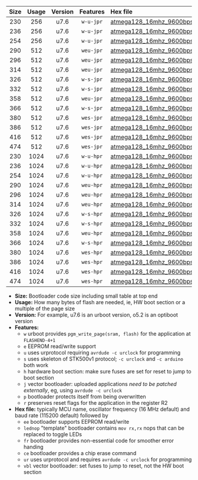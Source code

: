 |Size|Usage|Version|Features|Hex file|
|:-:|:-:|:-:|:-:|:--|
|230|256|u7.6|`w-u-jpr`|[atmega128_16mhz_9600bps_ur_vbl.hex](https://raw.githubusercontent.com/stefanrueger/urboot/main/bootloaders/atmega128/fcpu_16mhz/9600_bps/atmega128_16mhz_9600bps_ur_vbl.hex)|
|236|256|u7.6|`w-u-jpr`|[atmega128_16mhz_9600bps_lednop_ur_vbl.hex](https://raw.githubusercontent.com/stefanrueger/urboot/main/bootloaders/atmega128/fcpu_16mhz/9600_bps/atmega128_16mhz_9600bps_lednop_ur_vbl.hex)|
|254|256|u7.6|`w-u-jpr`|[atmega128_16mhz_9600bps_lednop_fr_ur_vbl.hex](https://raw.githubusercontent.com/stefanrueger/urboot/main/bootloaders/atmega128/fcpu_16mhz/9600_bps/atmega128_16mhz_9600bps_lednop_fr_ur_vbl.hex)|
|290|512|u7.6|`weu-jpr`|[atmega128_16mhz_9600bps_ee_ur_vbl.hex](https://raw.githubusercontent.com/stefanrueger/urboot/main/bootloaders/atmega128/fcpu_16mhz/9600_bps/atmega128_16mhz_9600bps_ee_ur_vbl.hex)|
|296|512|u7.6|`weu-jpr`|[atmega128_16mhz_9600bps_ee_lednop_ur_vbl.hex](https://raw.githubusercontent.com/stefanrueger/urboot/main/bootloaders/atmega128/fcpu_16mhz/9600_bps/atmega128_16mhz_9600bps_ee_lednop_ur_vbl.hex)|
|314|512|u7.6|`weu-jpr`|[atmega128_16mhz_9600bps_ee_lednop_fr_ur_vbl.hex](https://raw.githubusercontent.com/stefanrueger/urboot/main/bootloaders/atmega128/fcpu_16mhz/9600_bps/atmega128_16mhz_9600bps_ee_lednop_fr_ur_vbl.hex)|
|326|512|u7.6|`w-s-jpr`|[atmega128_16mhz_9600bps_vbl.hex](https://raw.githubusercontent.com/stefanrueger/urboot/main/bootloaders/atmega128/fcpu_16mhz/9600_bps/atmega128_16mhz_9600bps_vbl.hex)|
|332|512|u7.6|`w-s-jpr`|[atmega128_16mhz_9600bps_lednop_vbl.hex](https://raw.githubusercontent.com/stefanrueger/urboot/main/bootloaders/atmega128/fcpu_16mhz/9600_bps/atmega128_16mhz_9600bps_lednop_vbl.hex)|
|358|512|u7.6|`weu-jpr`|[atmega128_16mhz_9600bps_ee_lednop_fr_ce_ur_vbl.hex](https://raw.githubusercontent.com/stefanrueger/urboot/main/bootloaders/atmega128/fcpu_16mhz/9600_bps/atmega128_16mhz_9600bps_ee_lednop_fr_ce_ur_vbl.hex)|
|366|512|u7.6|`w-s-jpr`|[atmega128_16mhz_9600bps_lednop_fr_vbl.hex](https://raw.githubusercontent.com/stefanrueger/urboot/main/bootloaders/atmega128/fcpu_16mhz/9600_bps/atmega128_16mhz_9600bps_lednop_fr_vbl.hex)|
|380|512|u7.6|`wes-jpr`|[atmega128_16mhz_9600bps_ee_vbl.hex](https://raw.githubusercontent.com/stefanrueger/urboot/main/bootloaders/atmega128/fcpu_16mhz/9600_bps/atmega128_16mhz_9600bps_ee_vbl.hex)|
|386|512|u7.6|`wes-jpr`|[atmega128_16mhz_9600bps_ee_lednop_vbl.hex](https://raw.githubusercontent.com/stefanrueger/urboot/main/bootloaders/atmega128/fcpu_16mhz/9600_bps/atmega128_16mhz_9600bps_ee_lednop_vbl.hex)|
|416|512|u7.6|`wes-jpr`|[atmega128_16mhz_9600bps_ee_lednop_fr_vbl.hex](https://raw.githubusercontent.com/stefanrueger/urboot/main/bootloaders/atmega128/fcpu_16mhz/9600_bps/atmega128_16mhz_9600bps_ee_lednop_fr_vbl.hex)|
|474|512|u7.6|`wes-jpr`|[atmega128_16mhz_9600bps_ee_lednop_fr_ce_vbl.hex](https://raw.githubusercontent.com/stefanrueger/urboot/main/bootloaders/atmega128/fcpu_16mhz/9600_bps/atmega128_16mhz_9600bps_ee_lednop_fr_ce_vbl.hex)|
|230|1024|u7.6|`w-u-hpr`|[atmega128_16mhz_9600bps_ur.hex](https://raw.githubusercontent.com/stefanrueger/urboot/main/bootloaders/atmega128/fcpu_16mhz/9600_bps/atmega128_16mhz_9600bps_ur.hex)|
|236|1024|u7.6|`w-u-hpr`|[atmega128_16mhz_9600bps_lednop_ur.hex](https://raw.githubusercontent.com/stefanrueger/urboot/main/bootloaders/atmega128/fcpu_16mhz/9600_bps/atmega128_16mhz_9600bps_lednop_ur.hex)|
|254|1024|u7.6|`w-u-hpr`|[atmega128_16mhz_9600bps_lednop_fr_ur.hex](https://raw.githubusercontent.com/stefanrueger/urboot/main/bootloaders/atmega128/fcpu_16mhz/9600_bps/atmega128_16mhz_9600bps_lednop_fr_ur.hex)|
|290|1024|u7.6|`weu-hpr`|[atmega128_16mhz_9600bps_ee_ur.hex](https://raw.githubusercontent.com/stefanrueger/urboot/main/bootloaders/atmega128/fcpu_16mhz/9600_bps/atmega128_16mhz_9600bps_ee_ur.hex)|
|296|1024|u7.6|`weu-hpr`|[atmega128_16mhz_9600bps_ee_lednop_ur.hex](https://raw.githubusercontent.com/stefanrueger/urboot/main/bootloaders/atmega128/fcpu_16mhz/9600_bps/atmega128_16mhz_9600bps_ee_lednop_ur.hex)|
|314|1024|u7.6|`weu-hpr`|[atmega128_16mhz_9600bps_ee_lednop_fr_ur.hex](https://raw.githubusercontent.com/stefanrueger/urboot/main/bootloaders/atmega128/fcpu_16mhz/9600_bps/atmega128_16mhz_9600bps_ee_lednop_fr_ur.hex)|
|326|1024|u7.6|`w-s-hpr`|[atmega128_16mhz_9600bps.hex](https://raw.githubusercontent.com/stefanrueger/urboot/main/bootloaders/atmega128/fcpu_16mhz/9600_bps/atmega128_16mhz_9600bps.hex)|
|332|1024|u7.6|`w-s-hpr`|[atmega128_16mhz_9600bps_lednop.hex](https://raw.githubusercontent.com/stefanrueger/urboot/main/bootloaders/atmega128/fcpu_16mhz/9600_bps/atmega128_16mhz_9600bps_lednop.hex)|
|358|1024|u7.6|`weu-hpr`|[atmega128_16mhz_9600bps_ee_lednop_fr_ce_ur.hex](https://raw.githubusercontent.com/stefanrueger/urboot/main/bootloaders/atmega128/fcpu_16mhz/9600_bps/atmega128_16mhz_9600bps_ee_lednop_fr_ce_ur.hex)|
|366|1024|u7.6|`w-s-hpr`|[atmega128_16mhz_9600bps_lednop_fr.hex](https://raw.githubusercontent.com/stefanrueger/urboot/main/bootloaders/atmega128/fcpu_16mhz/9600_bps/atmega128_16mhz_9600bps_lednop_fr.hex)|
|380|1024|u7.6|`wes-hpr`|[atmega128_16mhz_9600bps_ee.hex](https://raw.githubusercontent.com/stefanrueger/urboot/main/bootloaders/atmega128/fcpu_16mhz/9600_bps/atmega128_16mhz_9600bps_ee.hex)|
|386|1024|u7.6|`wes-hpr`|[atmega128_16mhz_9600bps_ee_lednop.hex](https://raw.githubusercontent.com/stefanrueger/urboot/main/bootloaders/atmega128/fcpu_16mhz/9600_bps/atmega128_16mhz_9600bps_ee_lednop.hex)|
|416|1024|u7.6|`wes-hpr`|[atmega128_16mhz_9600bps_ee_lednop_fr.hex](https://raw.githubusercontent.com/stefanrueger/urboot/main/bootloaders/atmega128/fcpu_16mhz/9600_bps/atmega128_16mhz_9600bps_ee_lednop_fr.hex)|
|474|1024|u7.6|`wes-hpr`|[atmega128_16mhz_9600bps_ee_lednop_fr_ce.hex](https://raw.githubusercontent.com/stefanrueger/urboot/main/bootloaders/atmega128/fcpu_16mhz/9600_bps/atmega128_16mhz_9600bps_ee_lednop_fr_ce.hex)|

- **Size:** Bootloader code size including small table at top end
- **Usage:** How many bytes of flash are needed, ie, HW boot section or a multiple of the page size
- **Version:** For example, u7.6 is an urboot version, o5.2 is an optiboot version
- **Features:**
  + `w` urboot provides `pgm_write_page(sram, flash)` for the application at `FLASHEND-4+1`
  + `e` EEPROM read/write support
  + `u` uses urprotocol requiring `avrdude -c urclock` for programming
  + `s` uses skeleton of STK500v1 protocol; `-c urclock` and `-c arduino` both work
  + `h` hardware boot section: make sure fuses are set for reset to jump to boot section
  + `j` vector bootloader: uploaded applications *need to be patched externally*, eg, using `avrdude -c urclock`
  + `p` bootloader protects itself from being overwritten
  + `r` preserves reset flags for the application in the register R2
- **Hex file:** typically MCU name, oscillator frequency (16 MHz default) and baud rate (115200 default) followed by
  + `ee` bootloader supports EEPROM read/write
  + `lednop` "template" bootloader contains `mov rx,rx` nops that can be replaced to toggle LEDs
  + `fr` bootloader provides non-essential code for smoother error handing
  + `ce` bootloader provides a chip erase command
  + `ur` uses urprotocol and requires `avrdude -c urclock` for programming
  + `vbl` vector bootloader: set fuses to jump to reset, not the HW boot section

